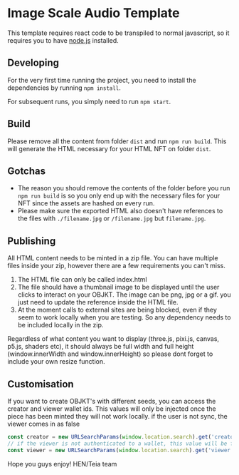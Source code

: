 # Image Scale Audio Template

This template requires react code to be transpiled to normal javascript, so it requires you to have [node.js](https://nodejs.org/en/) installed.

## Developing

For the very first time running the project, you need to install the dependencies by running `npm install`.

For subsequent runs, you simply need to run `npm start`.

## Build

Please remove all the content from folder `dist` and run `npm run build`. This will generate the HTML necessary for your HTML NFT on folder `dist`.

## Gotchas

- The reason you should remove the contents of the folder before you run `npm run build` is so you only end up with the necessary files for your NFT since the assets are hashed on every run.
- Please make sure the exported HTML also doesn't have references to the files with `./filename.jpg` or `/filename.jpg` but `filename.jpg`.

## Publishing

All HTML content needs to be minted in a zip file. You can have multiple files inside your zip, however there are a few requirements you can't miss.

1. The HTML file can only be called index.html
2. The file should have a thumbnail image to be displayed until the user clicks to interact on your OBJKT. The image can be png, jpg or a gif. you just need to update the <metadata> reference inside the HTML file.
3. At the moment calls to external sites are being blocked, even if they seem to work locally when you are testing. So any dependency needs to be included locally in the zip.

Regardless of what content you want to display (three.js, pixi.js, canvas, p5.js, shaders etc), it should always be full width and full height (window.innerWidth and window.innerHeight) so please dont forget to include your own resize function.

## Customisation

If you want to create OBJKT's with different seeds, you can access the creator and viewer wallet ids. This values will only be injected once the piece has been minted
they will not work locally.
if the user is not sync, the viewer comes in as false

```javascript
const creator = new URLSearchParams(window.location.search).get('creator')
// if the viewer is not authenticated to a wallet, this value will be false
const viewer = new URLSearchParams(window.location.search).get('viewer')
```

Hope you guys enjoy!
HEN/Teia team
